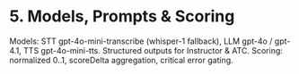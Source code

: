 # 5. Models, Prompts & Scoring

Models: STT gpt-4o-mini-transcribe (whisper-1 fallback), LLM gpt-4o / gpt-4.1, TTS gpt-4o-mini-tts. Structured outputs for Instructor & ATC.
Scoring: normalized 0..1, scoreDelta aggregation, critical error gating.
